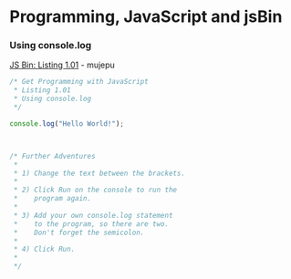 # Programming, JavaScript and jsBin

### Using console.log
[JS Bin: Listing 1.01](http://jsbin.com/mujepu/edit?js,console) - mujepu
```javascript
/* Get Programming with JavaScript
 * Listing 1.01
 * Using console.log
 */

console.log("Hello World!");



/* Further Adventures
 *
 * 1) Change the text between the brackets.
 *
 * 2) Click Run on the console to run the
 *    program again.
 *
 * 3) Add your own console.log statement
 *    to the program, so there are two.
 *    Don't forget the semicolon.
 *
 * 4) Click Run.
 *
 */
```
